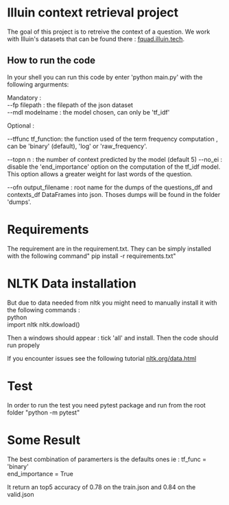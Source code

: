 # Illuin context retrieval project

The goal of this project is to retreive the context of a question. We work with Illuin's datasets that can be found there : [fquad.illuin.tech](https://fquad.illuin.tech/).

## How to run the code

In your shell you can run this code by enter 'python main.py' with the following argurments:

Mandatory : \
--fp filepath   : the filepath of the json dataset\
--mdl modelname : the model chosen, can only be 'tf_idf'

Optional : 

--tffunc tf_function: the function used of the term frequency computation , can be 'binary' (default), 'log' or 'raw_frequency'. 

--topn n : the number of context predicted by the model (default 5)
--no_ei : disable the 'end_importance' option on the computation of the tf_idf model. This option allows a greater weight for last words of the question.

--ofn output_filename : root name for the dumps of the questions_df and contexts_df DataFrames into json. Thoses dumps will be found in the folder 'dumps'.

# Requirements

The requirement are in the requirement.txt. 
They can be simply installed with the following command" pip install -r requirements.txt"

# NLTK Data installation
But due to data needed from nltk you might need to manually install it with the following commands :\
python \
import nltk
nltk.dowload()

Then a windows should appear : tick 'all' and install. Then the code should run propely

If you encounter issues see the following tutorial [nltk.org/data.html](https://www.nltk.org/data.html)


# Test
In order to run the test you need pytest package and run from the root folder "python -m pytest"

# Some Result
The best combination of paramerters is the defaults ones ie : tf_func = 'binary'\
end_importance = True

It return an top5 accuracy of 0.78 on the train.json and 0.84 on the valid.json



